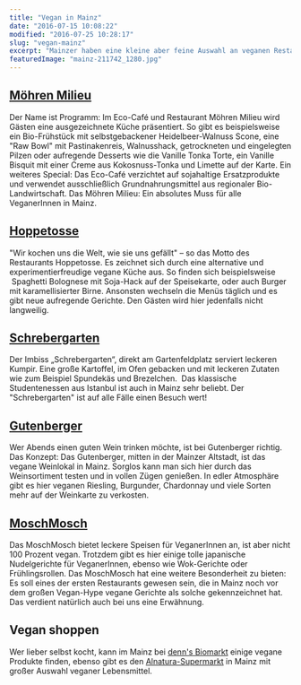 ```yaml
---
title: "Vegan in Mainz"
date: "2016-07-15 10:08:22"
modified: "2016-07-25 10:28:17"
slug: "vegan-mainz"
excerpt: "Mainzer haben eine kleine aber feine Auswahl an veganen Restaurants und Cafés – dafür mit umso liebevollerem Ambiente. Hier die besten Orte für VeganerInnen in Mainz. "
featuredImage: "mainz-211742_1280.jpg"
---
```


## [Möhren Milieu](http://moehren-milieu.de)

Der Name ist Programm: Im Eco-Café und Restaurant Möhren Milieu wird Gästen eine ausgezeichnete Küche präsentiert. So gibt es beispielsweise ein Bio-Frühstück mit selbstgebackener Heidelbeer-Walnuss Scone, eine "Raw Bowl" mit Pastinakenreis, Walnusshack, getrockneten und eingelegten Pilzen oder aufregende Desserts wie die Vanille Tonka Torte, ein Vanille Bisquit mit einer Creme aus Kokosnuss-Tonka und Limette auf der Karte. Ein weiteres Special: Das Eco-Café verzichtet auf sojahaltige Ersatzprodukte und verwendet ausschließlich Grundnahrungsmittel aus regionaler Bio-Landwirtschaft. Das Möhren Milieu: Ein absolutes Muss für alle VeganerInnen in Mainz.

## [Hoppetosse](http://www.hoppetosse-mainz.de)

"Wir kochen uns die Welt, wie sie uns gefällt" – so das Motto des Restaurants Hoppetosse. Es zeichnet sich durch eine alternative und experimentierfreudige vegane Küche aus. So finden sich beispielsweise  Spaghetti Bolognese mit Soja-Hack auf der Speisekarte, oder auch Burger mit karamellisierter Birne. Ansonsten wechseln die Menüs täglich und es gibt neue aufregende Gerichte. Den Gästen wird hier jedenfalls nicht langweilig.

## [Schrebergarten](https://www.facebook.com/schrebergartenmainz/)

Der Imbiss „Schrebergarten“, direkt am Gartenfeldplatz serviert leckeren Kumpir. Eine große Kartoffel, im Ofen gebacken und mit leckeren Zutaten wie zum Beispiel Spundekäs und Brezelchen.  Das klassische Studentenessen aus Istanbul ist auch in Mainz sehr beliebt. Der "Schrebergarten" ist auf alle Fälle einen Besuch wert!

## [Gutenberger](http://www.weinlokal-gutenberger.de/index.htm)

Wer Abends einen guten Wein trinken möchte, ist bei Gutenberger richtig. Das Konzept: Das Gutenberger, mitten in der Mainzer Altstadt, ist das vegane Weinlokal in Mainz. Sorglos kann man sich hier durch das Weinsortiment testen und in vollen Zügen genießen. In edler Atmosphäre gibt es hier veganen Riesling, Burgunder, Chardonnay und viele Sorten mehr auf der Weinkarte zu verkosten.

## [MoschMosch](http://www.moschmosch.com)

Das MoschMosch bietet leckere Speisen für VeganerInnen an, ist aber nicht 100 Prozent vegan. Trotzdem gibt es hier einige tolle japanische Nudelgerichte für VeganerInnen, ebenso wie Wok-Gerichte oder Frühlingsrollen. Das MoschMosch hat eine weitere Besonderheit zu bieten: Es soll eines der ersten Restaurants gewesen sein, die in Mainz noch vor dem großen Vegan-Hype vegane Gerichte als solche gekennzeichnet hat. Das verdient natürlich auch bei uns eine Erwähnung.

## Vegan shoppen

Wer lieber selbst kocht, kann im Mainz bei [denn's Biomarkt](http://www.denns-biomarkt.de/113_Mainz.html) einige vegane Produkte finden, ebenso gibt es den [Alnatura-Supermarkt](http://www.alnatura.de/de-de/alnatura-maerkte/staedte/mainz) in Mainz mit großer Auswahl veganer Lebensmittel.
